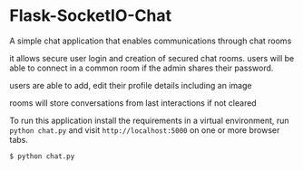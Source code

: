 Flask-SocketIO-Chat
===================

A simple chat application that enables communications through chat rooms

it allows secure user login and creation of secured chat rooms. users will be able to connect in a common room if the admin shares their password.

users are able to add, edit their profile details including an image

rooms will store conversations from last interactions if not cleared 

To run this application install the requirements in a virtual environment, run `python chat.py` and visit `http://localhost:5000` on one or more browser tabs.

    $ python chat.py
